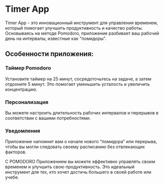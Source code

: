 # Timer App

Timer App - это инновационный инструмент для управления временем, который помогает улучшить продуктивность и качество работы. Основываясь на методе Pomodoro, приложение разбивает ваш рабочий день на интервалы, известные как “помидоры”.

## Особенности приложения:

### Таймер Pomodoro
Установите таймер на 25 минут, сосредоточьтесь на задаче, а затем отдохните 5 минут. Это помогает уменьшить усталость и увеличить концентрацию.

### Персонализация
Вы можете настроить длительность рабочих интервалов и перерывов в соответствии с вашими потребностями.


### Уведомления
Приложение напомнит вам о начале нового “помидора” или перерыва, чтобы вы могли следовать своему расписанию без отвлекающих факторов.

С POMODORO Приложением вы можете эффективно управлять своим временем и улучшить свою продуктивность. Это идеальный инструмент для тех, кто хочет достичь большего в своей работе или учебе.

